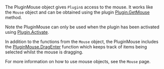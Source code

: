 The PluginMouse object gives `Plugin`s access to the mouse. It works like the `Mouse` object and can be obtained using the plugin [Plugin.GetMouse](https://developer.roblox.com/api-reference/function/Plugin/GetMouse) method.

Note the PluginMouse can only be used when the plugin has been activated using [Plugin.Activate](https://developer.roblox.com/api-reference/function/Plugin/Activate).

In addition to the functions from the `Mouse` object, the PluginMouse includes the [PluginMouse.DragEnter](https://developer.roblox.com/api-reference/event/PluginMouse/DragEnter) function which keeps track of items being selected whilst the mouse is dragging.

For more information on how to use mouse objects, see the `Mouse` page.